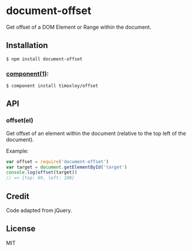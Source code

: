 # document-offset

Get offset of a DOM Element or Range within the document.

## Installation

```
$ npm install document-offset
```

### [component(1)](http://component.io):

```
$ component install timoxley/offset
```

## API

### offset(el)

Get offset of an element within the document (relative to the top left
of the document).

Example:

```js
var offset = require('document-offset')
var target = document.getElementById('target')
console.log(offset(target))
// => {top: 69, left: 108}
```

## Credit

Code adapted from jQuery.

## License

MIT
